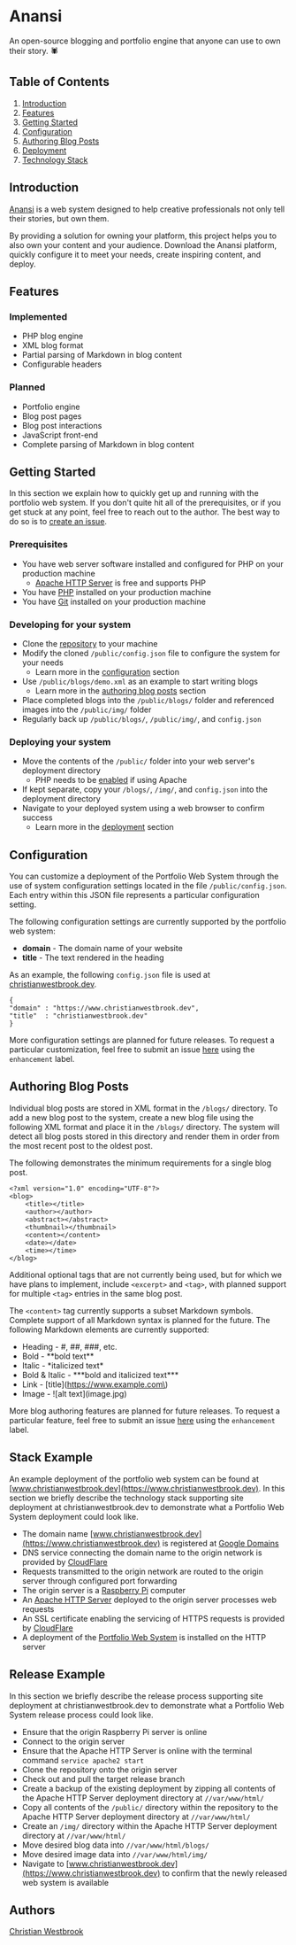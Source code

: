 # Anansi

An open-source blogging and portfolio engine that anyone can use to own their story. 🕷️

## Table of Contents
1. [Introduction](#introduction)
2. [Features](#features)
3. [Getting Started](#getting-started)
4. [Configuration](#configuration)
5. [Authoring Blog Posts](#authoring-blog-posts)
6. [Deployment](#deployment)
7. [Technology Stack](#technology-stack)

## Introduction

[Anansi](https://www.github.com/christian-westbrook/portfolio-web-system/) is a web system designed to help creative professionals not only tell their stories, but own them.

By providing a solution for owning your platform, this project helps you to also own your content and your audience. Download the Anansi platform, quickly configure it to meet your needs, create inspiring content, and deploy.

## Features

### Implemented
- PHP blog engine
- XML blog format
- Partial parsing of Markdown in blog content
- Configurable headers

### Planned
- Portfolio engine
- Blog post pages
- Blog post interactions
- JavaScript front-end
- Complete parsing of Markdown in blog content

## Getting Started

In this section we explain how to quickly get up and running with the portfolio web system. If you don't quite hit all of the prerequisites, or if you get stuck at any point, feel free to reach out to the author. The best way to do so is to [create an issue](https://github.com/christian-westbrook/portfolio-web-system/issues).

### Prerequisites
- You have web server software installed and configured for PHP on your production machine
	- [Apache HTTP Server](https://httpd.apache.org/) is free and supports PHP
- You have [PHP](https://www.php.net/) installed on your production machine
- You have [Git](https://git-scm.com/) installed on your production machine

### Developing for your system

- Clone the [repository](https://github.com/christian-westbrook/portfolio-web-system.git) to your machine
- Modify the cloned `/public/config.json` file to configure the system for your needs
	- Learn more in the [configuration](#configuration) section
- Use `/public/blogs/demo.xml` as an example to start writing blogs
	- Learn more in the [authoring blog posts](#authoring-blog-posts) section
- Place completed blogs into the `/public/blogs/` folder and referenced images into the `/public/img/` folder
- Regularly back up `/public/blogs/`, `/public/img/`, and `config.json`

### Deploying your system
- Move the contents of the `/public/` folder into your web server's deployment directory
	- PHP needs to be [enabled](https://stackoverflow.com/questions/42654694/enable-php-apache2) if using Apache
- If kept separate, copy your `/blogs/`, `/img/`, and `config.json` into the deployment directory
- Navigate to your deployed system using a web browser to confirm success
	- Learn more in the [deployment](#deployment) section

## Configuration

You can customize a deployment of the Portfolio Web System through the use of system configuration settings located in the file `/public/config.json`. Each entry within this JSON file represents a particular configuration setting.

The following configuration settings are currently supported by the portfolio web system:  
- **domain** - The domain name of your website  
- **title** - The text rendered in the heading  

As an example, the following `config.json` file is used at [christianwestbrook.dev](https://www.christianwestbrook.dev/).  

`{`  
`"domain" : "https://www.christianwestbrook.dev",`  
`"title"  : "christianwestbrook.dev"`  
`}`  

More configuration settings are planned for future releases. To request a particular customization, feel free to submit an issue [here](https://github.com/christian-westbrook/portfolio-web-system/issues) using the `enhancement` label.

## Authoring Blog Posts

Individual blog posts are stored in XML format in the `/blogs/` directory. To add a new blog post to the system, create a new blog file using the following XML format and place it in the `/blogs/` directory. The system will detect all blog posts stored in this directory and render them in order from the most recent post to the oldest post.

The following demonstrates the minimum requirements for a single blog post.

```
<?xml version="1.0" encoding="UTF-8"?>
<blog>
	<title></title>
	<author></author>
	<abstract></abstract>
	<thumbnail></thumbnail>
	<content></content>
	<date></date>
	<time></time>
</blog>
```

Additional optional tags that are not currently being used, but for which we have plans to implement, include `<excerpt>` and `<tag>`, with planned support for multiple `<tag>` entries in the same blog post.  

The `<content>` tag currently supports a subset Markdown symbols. Complete support of all Markdown syntax is planned for the future. The following Markdown elements are currently supported:

- Heading - #, ##, ###, etc.
- Bold - \*\*bold text\*\*
- Italic - \*italicized text\*
- Bold & Italic - \*\*\*bold and italicized text\*\*\*
- Link - \[title\]\(https://www.example.com\)
- Image - !\[alt text\]\(image.jpg\)

More blog authoring features are planned for future releases. To request a particular feature, feel free to submit an issue [here](https://github.com/christian-westbrook/portfolio-web-system/issues) using the `enhancement` label.

## Stack Example

An example deployment of the portfolio web system can be found at [www.christianwestbrook.dev](https://www.christianwestbrook.dev). In this section we briefly describe the technology stack supporting site deployment at christianwestbrook.dev to demonstrate what a Portfolio Web System deployment could look like.  

- The domain name [www.christianwestbrook.dev](https://www.christianwestbrook.dev) is registered at [Google Domains](https://domains.google/)
- DNS service connecting the domain name to the origin network is provided by [CloudFlare](https://www.cloudflare.com/)
- Requests transmitted to the origin network are routed to the origin server through configured port forwarding
- The origin server is a [Raspberry Pi](https://www.raspberrypi.com/) computer
- An [Apache HTTP Server](https://httpd.apache.org/) deployed to the origin server processes web requests
- An SSL certificate enabling the servicing of HTTPS requests is provided by [CloudFlare](https://www.cloudflare.com/)
- A deployment of the [Portfolio Web System](https://github.com/christian-westbrook/portfolio-web-system) is installed on the HTTP server

## Release Example

In this section we briefly describe the release process supporting site deployment at christianwestbrook.dev to demonstrate what a Portfolio Web System release process could look like.

- Ensure that the origin Raspberry Pi server is online
- Connect to the origin server
- Ensure that the Apache HTTP Server is online with the terminal command `service apache2 start`
- Clone the repository onto the origin server
- Check out and pull the target release branch
- Create a backup of the existing deployment by zipping all contents of the Apache HTTP Server deployment directory at `//var/www/html/`
- Copy all contents of the `/public/` directory within the repository to the Apache HTTP Server deployment directory at `//var/www/html/`
- Create an `/img/` directory within the Apache HTTP Server deployment directory at `//var/www/html/`
- Move desired blog data into `//var/www/html/blogs/`
- Move desired image data into `//var/www/html/img/`
- Navigate to [www.christianwestbrook.dev](https://www.christianwestbrook.dev) to confirm that the newly released web system is available

## Authors

[Christian Westbrook](https://www.christianwestbrook.dev)